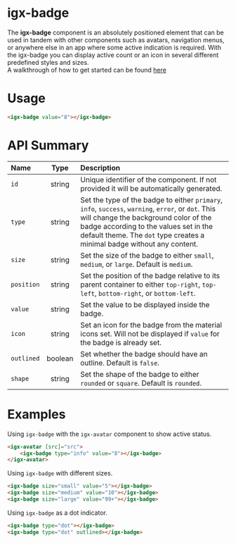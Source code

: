 # igx-badge

The **igx-badge** component is an absolutely positioned element that can be used in tandem with other components such as avatars, navigation menus, or anywhere else in an app where some active indication is required.
With the igx-badge you can display active count or an icon in several different predefined styles and sizes.  
A walkthrough of how to get started can be found [here](https://www.infragistics.com/products/ignite-ui-angular/angular/components/badge.html)

# Usage
```html
<igx-badge value="8"></igx-badge>
```

# API Summary
| Name   |      Type      |  Description |
|:----------|:-------------:|:------|
| `id` | string | Unique identifier of the component. If not provided it will be automatically generated.|
| `type` | string | Set the type of the badge to either `primary`, `info`, `success`, `warning`, `error`, or `dot`. This will change the background color of the badge according to the values set in the default theme. The `dot` type creates a minimal badge without any content. |
| `size` | string | Set the size of the badge to either `small`, `medium`, or `large`. Default is `medium`. |
| `position` | string | Set the position of the badge relative to its parent container to either `top-right`, `top-left`, `bottom-right`, or `bottom-left`. |
| `value` | string | Set the value to be displayed inside the badge. |
| `icon` | string | Set an icon for the badge from the material icons set. Will not be displayed if `value` for the badge is already set. |
| `outlined` | boolean | Set whether the badge should have an outline. Default is `false`. |
| `shape` | string | Set the shape of the badge to either `rounded` or `square`. Default is `rounded`. |

# Examples

Using `igx-badge` with the `igx-avatar` component to show active status.
```html
<igx-avatar [src]="src">
    <igx-badge type="info" value="8"></igx-badge>
</igx-avatar>
```

Using `igx-badge` with different sizes.
```html
<igx-badge size="small" value="5"></igx-badge>
<igx-badge size="medium" value="10"></igx-badge>
<igx-badge size="large" value="99+"></igx-badge>
```

Using `igx-badge` as a dot indicator.
```html
<igx-badge type="dot"></igx-badge>
<igx-badge type="dot" outlined></igx-badge>
```
